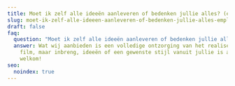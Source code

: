 ```yaml
---
title: Moet ik zelf alle ideeën aanleveren of bedenken jullie alles? (employer)
slug: moet-ik-zelf-alle-ideeen-aanleveren-of-bedenken-jullie-alles-employer
draft: false
faq:
  question: "Moet ik zelf alle ideeën aanleveren of bedenken jullie alles? "
  answer: Wat wij aanbieden is een volledige ontzorging van het realiseren van de
    film, maar inbreng, ideeën of een gewenste stijl vanuit jullie is altijd
    welkom!
seo:
  noindex: true
---
```

